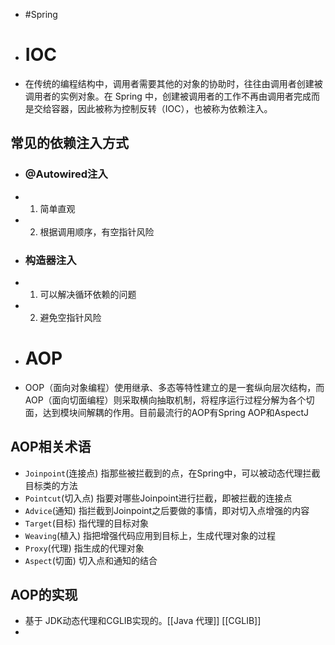 - #Spring
- # IOC
- 在传统的编程结构中，调用者需要其他的对象的协助时，往往由调用者创建被调用者的实例对象。在 Spring 中，创建被调用者的工作不再由调用者完成而是交给容器，因此被称为控制反转（IOC），也被称为依赖注入。
## 常见的依赖注入方式
- ### @Autowired注入
- 1. 简单直观
- 2. 根据调用顺序，有空指针风险
- ### 构造器注入
- 1. 可以解决循环依赖的问题
- 2. 避免空指针风险
- # AOP
- OOP（面向对象编程）使用继承、多态等特性建立的是一套纵向层次结构，而AOP（面向切面编程）则采取横向抽取机制，将程序运行过程分解为各个切面，达到模块间解耦的作用。目前最流行的AOP有Spring AOP和AspectJ
## AOP相关术语
- `Joinpoint`(连接点) 指那些被拦截到的点，在Spring中，可以被动态代理拦截目标类的方法
- `Pointcut`(切入点) 指要对哪些Joinpoint进行拦截，即被拦截的连接点
- `Advice`(通知) 指拦截到Joinpoint之后要做的事情，即对切入点增强的内容
- `Target`(目标) 指代理的目标对象
- `Weaving`(植入) 指把增强代码应用到目标上，生成代理对象的过程
- `Proxy`(代理) 指生成的代理对象
- `Aspect`(切面) 切入点和通知的结合
## AOP的实现
- 基于 JDK动态代理和CGLIB实现的。[[Java 代理]] [[CGLIB]]
-